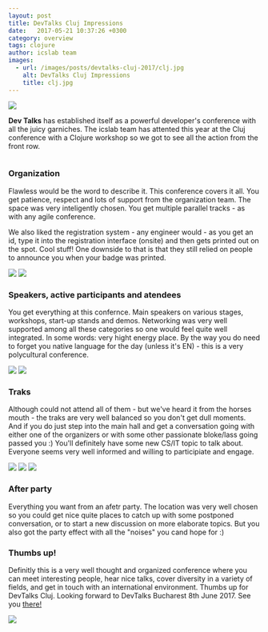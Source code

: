 ```yaml
---
layout: post
title: DevTalks Cluj Impressions
date:   2017-05-21 10:37:26 +0300
category: overview
tags: clojure  
author: icslab team
images: 
  - url: /images/posts/devtalks-cluj-2017/clj.jpg
    alt: DevTalks Cluj Impressions
    title: clj.jpg
---
```


<div class="ui middle aligned grid">
    <div class="four wide column">
        <img class="ui small left floated image" src="/images/posts/devtalks-cluj-2017-review/dev-talks-black.png">
    </div>
    <div class="twelve wide column">
        <p> <b>Dev Talks</b> has established itself as a powerful developer's conference with all the juicy garniches. The icslab team has attented this year at the Cluj conference with a Clojure workshop so we got to  see all the action from the front row.</p>
    </div>
</div>

### Organization

<div class="ui container">
    <p>Flawless would be the word to describe it. This conference covers it all. You get patience, respect and lots of support from the organization team. The space was very inteligently chosen. You get multiple parallel tracks - as with any agile conference.
    </p>
    <p>We also liked the registration system - any engineer would - as you get an id, type it into the registration interface (onsite) and then gets printed out on the spot. Cool stuff! One downside to that is that they still relied on people to announce you when your badge was printed.</p>
            <div class="ui images">
            <img src="/images/posts/devtalks-cluj-2017-review/abnner.jpg">
            <img src="/images/posts/devtalks-cluj-2017-review/mainarea.jpg">
            </div>
    
</div>

### Speakers, active participants and atendees

<div class="ui container">
    <p>You get everything at this confernce. Main speakers on various stages, workshops, start-up stands and demos.
    Networking was very well supported among all these categories so one would feel quite well integrated. In some words: very hight energy place. By the way you do need to forget you native language for the day (unless it's EN) - this is a very polycultural conference.
    </p>
    <div class="ui middle aligned grid">
        <div class="two wide column">
            <img class="ui left floated image" src="/images/posts/devtalks-cluj-2017-review/cljb.jpg">
            <img class="ui right floated image" src="/images/posts/devtalks-cluj-2017-review/startups.jpg">
        </div> 
    </div>  
</div>

### Traks

<div class="ui container">
    <p>Although could not attend all of them - but we've heard it from the horses mouth - the traks are very well balanced so you don't get dull moments. And if you do just step into the main hall and get a conversation going with either one of the organizers or with some other passionate bloke/lass going passed you :) You'll definitely have some new CS/IT topic to talk about. Everyone seems very well informed and willing to participiate and engage.
    </p>
    <div class="ui middle aligned grid">
        <div class="three wide column">
            <img class="ui left floated image" src="/images/posts/devtalks-cluj-2017-review/devtalks.jpg">
            <img class="ui left floated image" src="/images/posts/devtalks-cluj-2017-review/cljw.jpg">
            <img class="ui left floated image" src="/images/posts/devtalks-cluj-2017-review/cljworkshop.jpg">
        </div> 
    </div>  
</div>

### After party

<div class="ui container">
    <p>Everything you want from an afetr party. The location was very well chosen so you could get nice quite places to catch up with some postponed conversation, or to start a new discussion on more elaborate topics. But you also got the party effect with all the "noises" you cand hope for :) 
    </p>
</div>

### Thumbs up!

<div class="ui container">
    <p>Definitly this is a very well thought and organized conference where you can meet interesting people, hear nice talks, cover diversity in a variety of fields, and get in touch with an international environment.
    Thumbs up for DevTalks Cluj. Looking forward to DevTalks Bucharest 8th June 2017. See you <a href="http://www.devtalks.ro/bucharest/">there!</a>
    </p>
</div>

 
<img src="/images/posts/devtalks-cluj-2017-review/dev-talks-black.png">